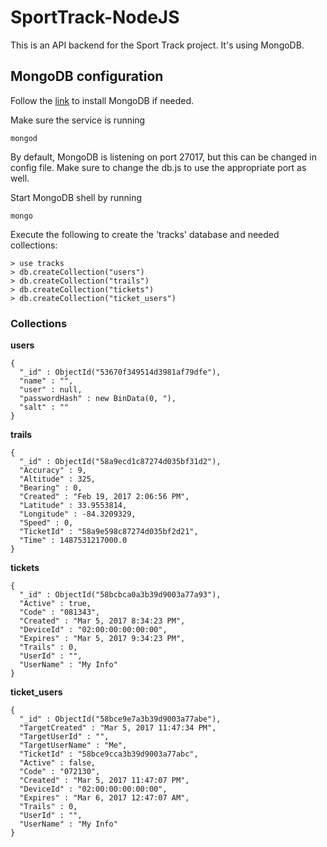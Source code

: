 ﻿# SportTrack-NodeJS
 
 This is an API backend for the Sport Track project. It's using MongoDB.
 
 ## MongoDB configuration
 
 Follow the [link](https://docs.mongodb.com/manual/administration/install-community/) to install MongoDB if needed.
 
 Make sure the service is running
 ~~~
 mongod
 ~~~
 
By default, MongoDB is listening on port 27017, but this can be changed in config file. Make sure to change the db.js to use the appropriate port as well.

Start MongoDB shell by running
~~~
mongo
~~~

Execute the following to create the 'tracks' database and needed collections:
~~~
> use tracks
> db.createCollection("users")
> db.createCollection("trails")
> db.createCollection("tickets")
> db.createCollection("ticket_users")
~~~
### Collections
<b>users</b>
~~~
{
  "_id" : ObjectId("53670f349514d3981af79dfe"),
  "name" : "",
  "user" : null,
  "passwordHash" : new BinData(0, "),
  "salt" : ""
}
~~~
<b>trails</b>
~~~
{
  "_id" : ObjectId("58a9ecd1c87274d035bf31d2"),
  "Accuracy" : 9,
  "Altitude" : 325,
  "Bearing" : 0,
  "Created" : "Feb 19, 2017 2:06:56 PM",
  "Latitude" : 33.9553814,
  "Longitude" : -84.3209329,
  "Speed" : 0,
  "TicketId" : "58a9e598c87274d035bf2d21",
  "Time" : 1487531217000.0
}
~~~
<b>tickets</b>
~~~
{
  "_id" : ObjectId("58bcbca0a3b39d9003a77a93"),
  "Active" : true,
  "Code" : "081343",
  "Created" : "Mar 5, 2017 8:34:23 PM",
  "DeviceId" : "02:00:00:00:00:00",
  "Expires" : "Mar 5, 2017 9:34:23 PM",
  "Trails" : 0,
  "UserId" : "",
  "UserName" : "My Info"
}
~~~
<b>ticket_users</b>
~~~
{
  "_id" : ObjectId("58bce9e7a3b39d9003a77abe"),
  "TargetCreated" : "Mar 5, 2017 11:47:34 PM",
  "TargetUserId" : "",
  "TargetUserName" : "Me",
  "TicketId" : "58bce9cca3b39d9003a77abc",
  "Active" : false,
  "Code" : "072130",
  "Created" : "Mar 5, 2017 11:47:07 PM",
  "DeviceId" : "02:00:00:00:00:00",
  "Expires" : "Mar 6, 2017 12:47:07 AM",
  "Trails" : 0,
  "UserId" : "",
  "UserName" : "My Info"
}
~~~
